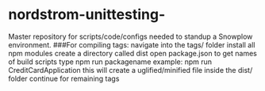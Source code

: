 # nordstrom-unittesting-
Master repository for scripts/code/configs needed to standup a Snowplow environment.  ###For compiling tags:  navigate into the tags/ folder install all npm modules create a directory called dist open package.json to get names of build scripts type npm run packagename example: npm run CreditCardApplication this will create a uglified/minified file inside the dist/ folder continue for remaining tags
